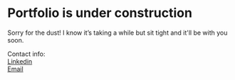 # Portfolio is under construction

Sorry for the dust! I know it’s taking a while but sit tight and it'll be with you soon.

Contact info:
<br/>
[Linkedin](https://linkedin.com/in/arianysferreira)
<br/>
[Email](arianysferreira1@gmail.com)